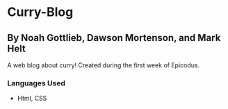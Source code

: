 # Curry-Blog

## By Noah Gottlieb, Dawson Mortenson, and Mark Helt

A web blog about curry! Created during the first week of Epicodus.

### Languages Used
* Html, CSS
